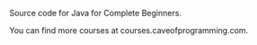 Source code for Java for Complete Beginners.

You can find more courses at courses.caveofprogramming.com.

